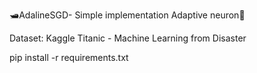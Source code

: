 🛥️AdalineSGD- Simple implementation Adaptive neuron🤖 



Dataset: Kaggle Titanic - Machine Learning from Disaster

pip install -r requirements.txt
